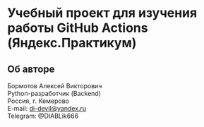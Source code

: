 # Учебный проект для изучения работы GitHub Actions (Яндекс.Практикум)

## Об авторе

Бормотов Алексей Викторович  
Python-разработчик (Backend)  
Россия, г. Кемерово  
E-mail: di-devil@yandex.ru  
Telegram: @DIABLik666
